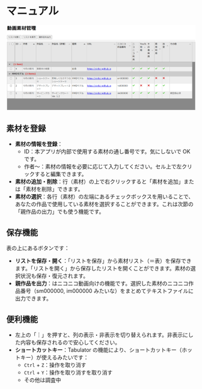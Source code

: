 # マニュアル

![全体図](./img/1.png)

## 素材を登録

- **素材の情報を登録**：
    - ID：本アプリが内部で使用する素材の通し番号です。気にしないで OK です。
    - 作者～：素材の情報を必要に応じて入力してください。セル上で左クリックすると編集できます。
- **素材の追加・削除**：行（素材）の上で右クリックすると「素材を追加」または「素材を削除」できます。
- **素材の選択**：各行（素材）の左端にあるチェックボックスを用いることで、あなたの作品で使用している素材を選択することができます。これは次節の「親作品の出力」でも使う機能です。

## 保存機能

表の上にあるボタンです：

- **リストを保存・開く**：「リストを保存」から素材リスト（＝表）を保存できます。「リストを開く」から保存したリストを開くことができます。素材の選択状況も保存・復元されます。
- **親作品を出力**：はニコニコ動画向けの機能です。選択した素材のニコニコ作品番号（sm000000, im000000 みたいな）をまとめてテキストファイルに出力できます。

## 便利機能

- 左上の「︙」を押すと、列の表示・非表示を切り替えられます。非表示にした内容も保存されるので安心してください。
- **ショートカットキー**：Tabulator の機能により、ショートカットキー（ホットキー）が使えるみたいです：
    - `Ctrl` + `Z`：操作を取り消す
    - `Ctrl` + `Y`：操作を取り消すを取り消す
    - その他は調査中

